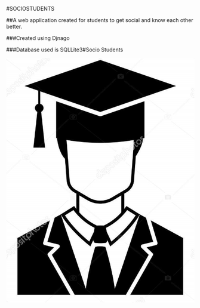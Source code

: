 #SOCIOSTUDENTS

##A web application created for students to get social and know each other better. 

###Created using Djnago

###Database used is SQLLite3#Socio Students 


![Image Here](sociostudents/static/images/profilepagephoto.jpg?raw=true "Title")